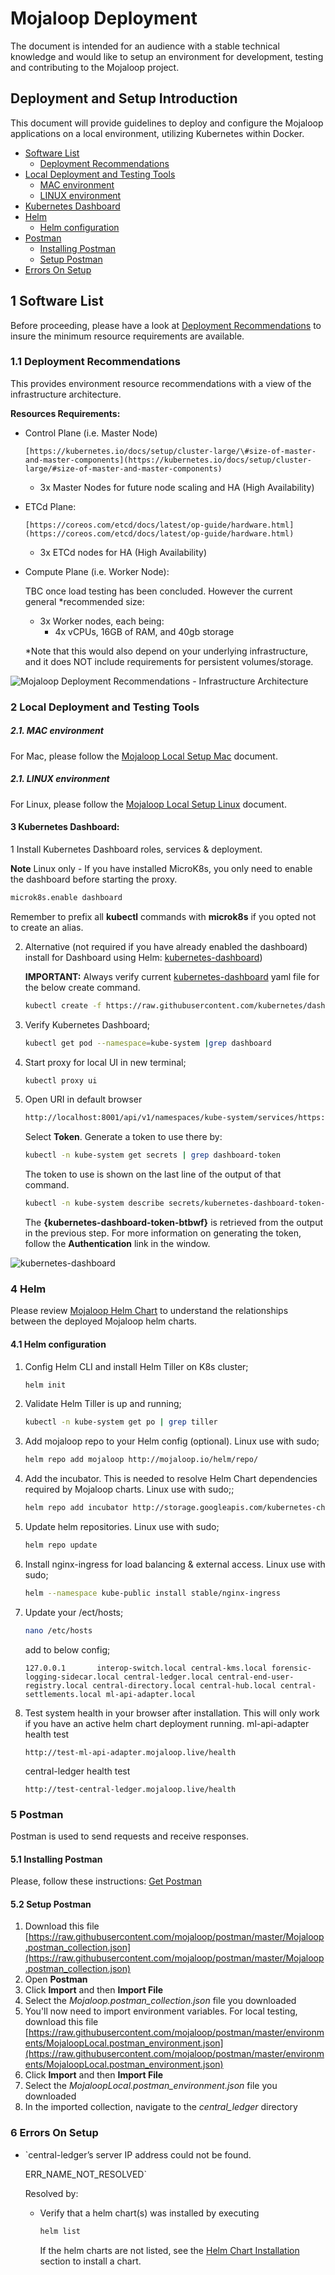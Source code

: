 # Mojaloop Deployment
The document is intended for an audience with a stable technical knowledge and would like to setup an environment for development, testing and contributing to the Mojaloop project.

## Deployment and Setup Introduction

This document will provide guidelines to deploy and configure the Mojaloop applications on a local environment, utilizing Kubernetes within Docker.

  * [Software List](mojaloop-local-deployment.md#1-software-list)
    * [Deployment Recommendations](mojaloop-local-deployment.md#11-deployment-recommendations)
  * [Local Deployment and Testing Tools](mojaloop-local-deployment.md#2-local-deployment-and-testing-tools)
    * [MAC environment](mojaloop-local-deployment.md#21-mac-environment)
    * [LINUX environment](mojaloop-local-deployment.md#21-linux-environment)
  * [Kubernetes Dashboard](mojaloop-local-deployment.md#3-kubernetes-dashboard)
  * [Helm](mojaloop-local-deployment.md#4-helm)
    * [Helm configuration](mojaloop-local-deployment.md#41-helm-configuration)
  * [Postman](mojaloop-local-deployment.md#5-postman)
    * [Installing Postman](mojaloop-local-deployment.md#51-installing-postman)
    * [Setup Postman](mojaloop-local-deployment.md#52-setup-postman)
  * [Errors On Setup](mojaloop-local-deployment.md#6-errors-on-setup)
  
## 1 Software List

Before proceeding, please have a look at [Deployment Recommendations](mojaloop-local-deployment.md#11-deployment-recommendations) to insure the minimum resource requirements are available.


### 1.1 Deployment Recommendations

This provides environment resource recommendations with a view of the infrastructure architecture.

**Resources Requirements:**

* Control Plane \(i.e. Master Node\)
  ```https request
  [https://kubernetes.io/docs/setup/cluster-large/\#size-of-master-and-master-components](https://kubernetes.io/docs/setup/cluster-large/#size-of-master-and-master-components)
  ```

  * 3x Master Nodes for future node scaling and HA \(High Availability\)

* ETCd Plane:
  ```https request
  [https://coreos.com/etcd/docs/latest/op-guide/hardware.html](https://coreos.com/etcd/docs/latest/op-guide/hardware.html)
  ```

  * 3x ETCd nodes for HA \(High Availability\)

* Compute Plane \(i.e. Worker Node\):

  TBC once load testing has been concluded. However the current general \*recommended size:

  * 3x Worker nodes, each being:
    * 4x vCPUs, 16GB of RAM, and 40gb storage

  \*Note that this would also depend on your underlying infrastructure, and it does NOT include requirements for persistent volumes/storage.

![Mojaloop Deployment Recommendations - Infrastructure Architecture](../assets/Diagrams/Kubernetes/KubeInfrastructureArch.svg)

### 2 Local Deployment and Testing Tools

##### 2.1. MAC environment
  For Mac, please follow the [Mojaloop Local Setup Mac](mojaloop-local-setup-mac.md) document.

##### 2.1. LINUX environment
  For Linux, please follow the [Mojaloop Local Setup Linux](mojaloop-local-setup-linux.md) document.

#### 3 Kubernetes Dashboard:

1  Install Kubernetes Dashboard roles, services & deployment.

   **Note** Linux only - If you have installed MicroK8s, you only need to enable the dashboard before starting the proxy.
   ```bash
   microk8s.enable dashboard
   ```
   Remember to prefix all **kubectl** commands with **microk8s** if you opted not to create an alias.

2. Alternative (not required if you have already enabled the dashboard) install for Dashboard using Helm: [kubernetes-dashboard](https://github.com/helm/charts/tree/master/stable/kubernetes-dashboard)\)

   **IMPORTANT:** Always verify current [kubernetes-dashboard](https://github.com/kubernetes/dashboard) yaml file for the below create command.
   ```bash
   kubectl create -f https://raw.githubusercontent.com/kubernetes/dashboard/v1.10.1/src/deploy/recommended/kubernetes-dashboard.yaml
   ```

3. Verify Kubernetes Dashboard;
   ```bash
   kubectl get pod --namespace=kube-system |grep dashboard
   ```

4. Start proxy for local UI in new terminal;
   ```bash
   kubectl proxy ui
   ```

5. Open URI in default browser
   ```bash
   http://localhost:8001/api/v1/namespaces/kube-system/services/https:kubernetes-dashboard:/proxy/#!/
   ```

   Select **Token**. Generate a token to use there by:
   ```bash
   kubectl -n kube-system get secrets | grep dashboard-token
   ```

   The token to use is shown on the last line of the output of that command.
   ```bash
   kubectl -n kube-system describe secrets/kubernetes-dashboard-token-btbwf
   ```

   The **{kubernetes-dashboard-token-btbwf}** is retrieved from the output in the previous step. For more information on generating the token, follow the **Authentication** link in the window.

![kubernetes-dashboard](../assets/Diagrams/Kubernetes/kubernetesdashboard.png)

### 4 Helm 

Please review [Mojaloop Helm Chart](../repositories/helm.md) to understand the relationships between the deployed Mojaloop helm charts.

#### 4.1 Helm configuration

1. Config Helm CLI and install Helm Tiller on K8s cluster;
   ```bash
   helm init
   ```

2. Validate Helm Tiller is up and running;
   ```bash
   kubectl -n kube-system get po | grep tiller
   ```

3. Add mojaloop repo to your Helm config \(optional\). Linux use with sudo;
   ```bash
   helm repo add mojaloop http://mojaloop.io/helm/repo/
   ```

4. Add the incubator. This is needed to resolve Helm Chart dependencies required by Mojaloop charts. Linux use with sudo;;
   ```bash
   helm repo add incubator http://storage.googleapis.com/kubernetes-charts-incubator
   ```

5. Update helm repositories. Linux use with sudo;
   ```bash
   helm repo update
   ```

6. Install nginx-ingress for load balancing & external access. Linux use with sudo;
   ```bash
   helm --namespace kube-public install stable/nginx-ingress
   ```

7. Update your /ect/hosts;
   ```bash
   nano /etc/hosts
   ```
   
   add to below config;
   ```text
   127.0.0.1       interop-switch.local central-kms.local forensic-logging-sidecar.local central-ledger.local central-end-user-registry.local central-directory.local central-hub.local central-settlements.local ml-api-adapter.local
   ```

8. Test system health in your browser after installation. This will only work if you have an active helm chart deployment running.
   ml-api-adapter health test
   ```https request
   http://test-ml-api-adapter.mojaloop.live/health
   ```

   central-ledger health test
   ```http request
   http://test-central-ledger.mojaloop.live/health
   ```

### 5 Postman

Postman is used to send requests and receive responses.

#### 5.1 Installing Postman

Please, follow these instructions: [Get Postman](https://www.getpostman.com/postman)

#### 5.2 Setup Postman

1. Download this file [https://raw.githubusercontent.com/mojaloop/postman/master/Mojaloop.postman_collection.json](https://raw.githubusercontent.com/mojaloop/postman/master/Mojaloop.postman_collection.json)
2. Open **Postman**
3. Click **Import** and then **Import File**
4. Select the _Mojaloop.postman\_collection.json_ file you downloaded
5. You'll now need to import environment variables. For local testing, download this file [https://raw.githubusercontent.com/mojaloop/postman/master/environments/MojaloopLocal.postman_environment.json](https://raw.githubusercontent.com/mojaloop/postman/master/environments/MojaloopLocal.postman_environment.json)
6. Click **Import** and then **Import File**
7. Select the _MojaloopLocal.postman\_environment.json_ file you downloaded
8. In the imported collection, navigate to the _central_ledger_ directory  


### 6 Errors On Setup

* \`central-ledger’s server IP address could not be found.

  ERR\_NAME\_NOT\_RESOLVED\`

  Resolved by:

  * Verify that a helm chart\(s\) was installed by executing

    ```bash
    helm list
    ```

    If the helm charts are not listed, see the [Helm Chart Installation](mojaloop-local-deployment.md#221-helm-chart-installation) section to install a chart.
